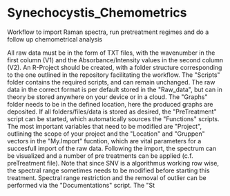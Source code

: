 # Synechocystis_Chemometrics
Workflow to import Raman spectra, run pretreatment regimes and do a follow up chemometrical analysis

All raw data must be in the form of TXT files, with the wavenumber in the first column (V1) and the Absorbance/Intensity values in the second column (V2). An R-Project should be created, with a folder structure corresponding to the one outlined in the repository facilitating the workflow. 
The "Scripts" folder contains the required scripts, and can remain unchanged. The raw data in the correct format is per default stored in the "Raw_data", but can in theory be stored anywhere on your device or in a cloud. The "Graphs" folder needs to be in the defined location, here the produced graphs are deposited. 
If all folders/files/data is stored as desired, the "PreTreatment" script can be started, which automatically sources the "Functions" scripts. The most important variables that need to be modified are "Project", outlining the scope of your project and the "Location" and "Gruppen" vectors in the "My.Import" fucntion, which are vital parameters for a succesfull import of the raw data. Following the import, the spectrum can be visualized and a number of pre treatments can be applied (c.f. preTreatment file). Note that since SNV is a algorithmus working row wise, the spectral range sometimes needs to be modified before starting this treatment. 
Spectral range restriction and the removal of outlier can be performed via the "Documentations" script. The "St

